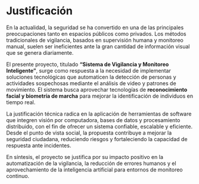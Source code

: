 # Justificación

En la actualidad, la seguridad se ha convertido en una de las principales preocupaciones tanto en espacios públicos como privados. Los métodos tradicionales de vigilancia, basados en supervisión humana y monitoreo manual, suelen ser ineficientes ante la gran cantidad de información visual que se genera diariamente.

El presente proyecto, titulado **“Sistema de Vigilancia y Monitoreo Inteligente”**, surge como respuesta a la necesidad de implementar soluciones tecnológicas que automaticen la detección de personas y actividades sospechosas mediante el análisis de video y patrones de movimiento. El sistema busca aprovechar tecnologías de **reconocimiento facial y biometría de marcha** para mejorar la identificación de individuos en tiempo real.

La justificación técnica radica en la aplicación de herramientas de software que integren visión por computadora, bases de datos y procesamiento distribuido, con el fin de ofrecer un sistema confiable, escalable y eficiente. Desde el punto de vista social, la propuesta contribuye a mejorar la seguridad ciudadana, reduciendo riesgos y fortaleciendo la capacidad de respuesta ante incidentes.

En síntesis, el proyecto se justifica por su impacto positivo en la automatización de la vigilancia, la reducción de errores humanos y el aprovechamiento de la inteligencia artificial para entornos de monitoreo continuo.
